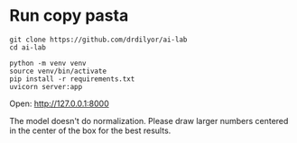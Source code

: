 # Run copy pasta
```
git clone https://github.com/drdilyor/ai-lab
cd ai-lab

python -m venv venv
source venv/bin/activate
pip install -r requirements.txt
uvicorn server:app
```

Open: http://127.0.0.1:8000

The model doesn't do normalization. Please draw larger numbers centered in the center of the box for the best results.
